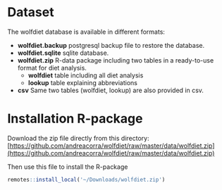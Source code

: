 # Dataset

The wolfdiet database is available in different formats:

* **wolfdiet.backup** postgresql backup file to restore the database. 
* **wolfdiet.sqlite** sqlite database.  
* **wolfdiet.zip** R-data package including two tables in a ready-to-use format for diet analysis.
  * **wolfdiet** table including all diet analysis
  * **lookup** table explaining abbreviations 
* **csv** Same two tables (wolfdiet, lookup) are also provided in csv. 

# Installation R-package

Download the zip file directly from this directory: [https://github.com/andreacorra/wolfdiet/raw/master/data/wolfdiet.zip](https://github.com/andreacorra/wolfdiet/raw/master/data/wolfdiet.zip)

Then use this file to install the R-package

``` r
remotes::install_local('~/Downloads/wolfdiet.zip')
``` 
